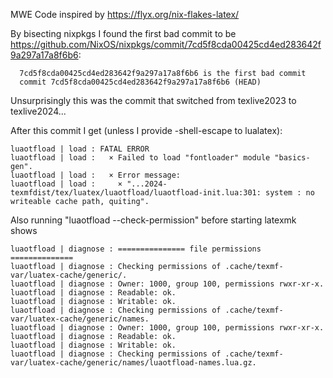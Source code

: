 MWE Code inspired by https://flyx.org/nix-flakes-latex/

By bisecting nixpkgs I found the first bad commit to be https://github.com/NixOS/nixpkgs/commit/7cd5f8cda00425cd4ed283642f9a297a17a8f6b6:
```
  7cd5f8cda00425cd4ed283642f9a297a17a8f6b6 is the first bad commit
  commit 7cd5f8cda00425cd4ed283642f9a297a17a8f6b6 (HEAD)
```

Unsurprisingly this was the commit that switched from texlive2023 to texlive2024...

After this commit I get (unless I provide -shell-escape to lualatex):
```
luaotfload | load : FATAL ERROR
luaotfload | load :   × Failed to load "fontloader" module "basics-gen".
luaotfload | load :   × Error message:
luaotfload | load :     × "...2024-texmfdist/tex/luatex/luaotfload/luaotfload-init.lua:301: system : no writeable cache path, quiting".
```
Also running "luaotfload --check-permission" before starting latexmk shows
```
luaotfload | diagnose : =============== file permissions ==============
luaotfload | diagnose : Checking permissions of .cache/texmf-var/luatex-cache/generic/.
luaotfload | diagnose : Owner: 1000, group 100, permissions rwxr-xr-x.
luaotfload | diagnose : Readable: ok.
luaotfload | diagnose : Writable: ok.
luaotfload | diagnose : Checking permissions of .cache/texmf-var/luatex-cache/generic/names.
luaotfload | diagnose : Owner: 1000, group 100, permissions rwxr-xr-x.
luaotfload | diagnose : Readable: ok.
luaotfload | diagnose : Writable: ok.
luaotfload | diagnose : Checking permissions of .cache/texmf-var/luatex-cache/generic/names/luaotfload-names.lua.gz.
```
